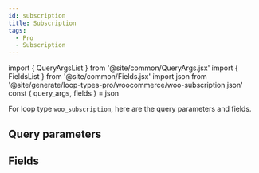 ```yaml
---
id: subscription
title: Subscription
tags:
  - Pro
  - Subscription
---
```

import { QueryArgsList } from '@site/common/QueryArgs.jsx'
import { FieldsList } from '@site/common/Fields.jsx'
import json from '@site/generate/loop-types-pro/woocommerce/woo-subscription.json'
const { query_args, fields } = json

For loop type `woo_subscription`, here are the query parameters and fields.

## Query parameters

<QueryArgsList args={query_args} />

## Fields

<FieldsList fields={fields} />
